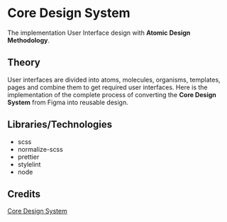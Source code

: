 # Core Design System

The implementation User Interface design with **Atomic Design Methodology**.

## Theory

User interfaces are divided into atoms, molecules, organisms, templates, pages and combine them to get required user interfaces. Here is the implementation of the complete process of converting the **Core Design System** from Figma into reusable design.

## Libraries/Technologies

- scss
- normalize-scss
- prettier
- stylelint
- node

## Credits

[Core Design System](https://www.figma.com/community/file/881110854204887588)
